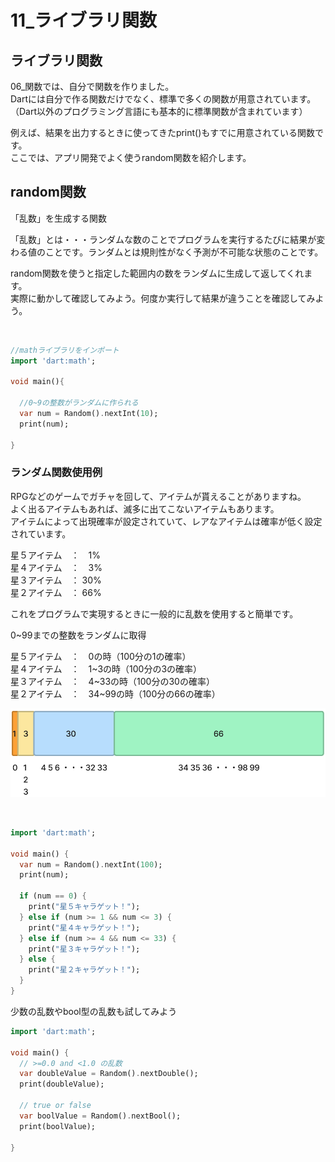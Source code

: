 # **11_ライブラリ関数**

## **ライブラリ関数**

06_関数では、自分で関数を作りました。  
Dartには自分で作る関数だけでなく、標準で多くの関数が用意されています。  
（Dart以外のプログラミング言語にも基本的に標準関数が含まれています）  

例えば、結果を出力するときに使ってきたprint()もすでに用意されている関数です。  
ここでは、アプリ開発でよく使うrandom関数を紹介します。

## **random関数**  

「乱数」を生成する関数

「乱数」とは・・・ランダムな数のことでプログラムを実行するたびに結果が変わる値のことです。ランダムとは規則性がなく予測が不可能な状態のことです。  

random関数を使うと指定した範囲内の数をランダムに生成して返してくれます。  
実際に動かして確認してみよう。何度か実行して結果が違うことを確認してみよう。

<br>

```dart
//mathライブラリをインポート
import 'dart:math';

void main(){

  //0~9の整数がランダムに作られる
  var num = Random().nextInt(10);
  print(num);

}

```

### **ランダム関数使用例**

RPGなどのゲームでガチャを回して、アイテムが貰えることがありますね。  
よく出るアイテムもあれば、滅多に出てこないアイテムもあります。  
アイテムによって出現確率が設定されていて、レアなアイテムは確率が低く設定されています。

星５アイテム　：　1%  
星４アイテム　：　3%  
星３アイテム　： 30%  
星２アイテム　： 66%  

これをプログラムで実現するときに一般的に乱数を使用すると簡単です。  

0~99までの整数をランダムに取得  

星５アイテム　：　0の時（100分の1の確率）  
星４アイテム　：　1~3の時（100分の3の確率）  
星３アイテム　：　4~33の時（100分の30の確率）  
星２アイテム　：　34~99の時（100分の66の確率）  

![lib](img/11_math1-1.png)

<br>

```dart
import 'dart:math';

void main() {
  var num = Random().nextInt(100);
  print(num);

  if (num == 0) {
    print("星５キャラゲット！");
  } else if (num >= 1 && num <= 3) {
    print("星４キャラゲット！");
  } else if (num >= 4 && num <= 33) {
    print("星３キャラゲット！");
  } else {
    print("星２キャラゲット！");
  }
}

```

少数の乱数やbool型の乱数も試してみよう

```dart
import 'dart:math';

void main() {
  // >=0.0 and <1.0 の乱数
  var doubleValue = Random().nextDouble();
  print(doubleValue);

  // true or false
  var boolValue = Random().nextBool();
  print(boolValue);

}

```
